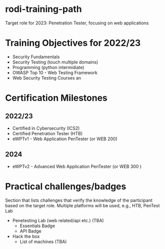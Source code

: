 # rodi-training-path
Target role for 2023: Penetration Tester, focusing on web applications

# Training Objectives for 2022/23
- Security Fundamentals
- Security Testing (touch multiple domains)
- Programming (python intermidiate)
- OWASP Top 10 - Web Testing Framework
- Web Security Testing Courses an

# Certification Milestones
## 2022/23
- Certified in Cybersecurity (ICS2)
- Certified Penetration Tester (HTB)
- eWPTv1 - Web Application PenTester (or WEB 200)
## 2024
- eWPTv2 - Advanced Web Application PenTester (or WEB 300 )


# Practical challenges/badges
Section that lists challenges that verify the knowledge of the participant based on the target role. Multiple platforms will be used, e.g., HTB, PenTest Lab 

- Penetesting Lab (web related/api etc.) (TBA)
  - Essentials Badge
  - API Badge
- Hack the box
  - List of machines (TBA)
